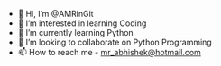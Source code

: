 - 👋 Hi, I’m @AMRinGit
- 👀 I’m interested in learning Coding
- 🌱 I’m currently learning Python
- 💞️ I’m looking to collaborate on Python Programming
- 📫 How to reach me - mr_abhishek@hotmail.com

<!---
AMRinGit/AMRinGit is a ✨ special ✨ repository because its `README.md` (this file) appears on your GitHub profile.
You can click the Preview link to take a look at your changes.
--->
